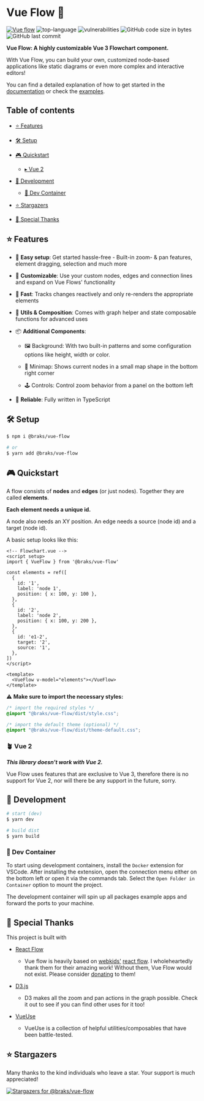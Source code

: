 # Vue Flow 🌊

[![Vue flow](vue-flow.gif)](https://vueflow.dev/)
![top-language](https://img.shields.io/github/languages/top/bcakmakoglu/vue-flow)
![vulnerabilities](https://img.shields.io/snyk/vulnerabilities/github/bcakmakoglu/vue-flow)
![GitHub code size in bytes](https://img.shields.io/github/languages/code-size/bcakmakoglu/vue-flow)
![GitHub last commit](https://img.shields.io/github/last-commit/bcakmakoglu/vue-flow)

__Vue Flow: A highly customizable Vue 3 Flowchart component.__

With Vue Flow, you can build your own, customized node-based applications like static diagrams or even more complex and
interactive editors!

You can find a detailed explanation of how to get started in the [documentation](https://vueflow.dev/guide) or check
the [examples](https://vueflow.dev/examples).

## Table of contents

* [⭐️ Features](#-features)

* [🛠 Setup](#-setup)

* [🎮 Quickstart](#-quickstart)
  
  + [▸ Vue 2](#-vue-2)

* [🧪 Development](#-development)
  
  + [🐳 Dev Container](#-dev-container)

* [⭐ Stargazers](#-stargazers)

* [💝 Special Thanks](#-special-thanks)

## ⭐️ Features

- 👶 __Easy setup__: Get started hassle-free - Built-in zoom- & pan features, element dragging, selection and much more

- 🎨 __Customizable__: Use your custom nodes, edges and connection lines and expand on Vue Flows' functionality

- 🚀 __Fast__: Tracks changes reactively and only re-renders the appropriate elements

- 🧲 __Utils & Composition__: Comes with graph helper and state composable functions for advanced uses

- 📦 __Additional Components__:

  - 🖼 Background: With two built-in patterns and some configuration options like height, width or color.

  - 🧭 Minimap: Shows current nodes in a small map shape in the bottom right corner

  - 🕹 Controls: Control zoom behavior from a panel on the bottom left

- 🦾 __Reliable__: Fully written in TypeScript

## 🛠 Setup

```bash
$ npm i @braks/vue-flow

# or
$ yarn add @braks/vue-flow
```

## 🎮 Quickstart

A flow consists of __nodes__ and __edges__ (or just nodes). 
Together they are called __elements__.

__Each element needs a unique id.__ 

A node also needs an XY position.
An edge needs a source (node id) and a target (node id). 

A basic setup looks like this:

```vue
<!-- Flowchart.vue -->
<script setup>
import { VueFlow } from '@braks/vue-flow'

const elements = ref([
  {
    id: '1',
    label: 'node 1',
    position: { x: 100, y: 100 },
  },
  {
    id: '2',
    label: 'node 2',
    position: { x: 100, y: 200 },
  },
  {
    id: 'e1-2',
    target: '2',
    source: '1',
  },
])
</script>

<template>
  <VueFlow v-model="elements"></VueFlow>
</template>
```


⚠️ __Make sure to import the necessary styles:__

```css
/* import the required styles */
@import "@braks/vue-flow/dist/style.css";

/* import the default theme (optional) */
@import "@braks/vue-flow/dist/theme-default.css";
```

### 🪴 Vue 2

**_This library doesn't work with Vue 2._**

Vue Flow uses features that are exclusive to Vue 3, therefore
there is no support for Vue 2, nor will there be any support in the future, sorry.

## 🧪 Development

```bash
# start (dev)
$ yarn dev

# build dist
$ yarn build
```

### 🐳 Dev Container

To start using development containers, install the `Docker` extension
for VSCode.
After installing the extension, open the connection menu either
on the bottom left or open it via the commands tab.
Select the `Open Folder in Container` option to mount the project.

The development container will spin up all packages example apps and forward
the ports to your machine.

## 💝 Special Thanks

This project is built with

- [React Flow](https://reactflow.dev/)
  - Vue flow is heavily based on [webkids'](https://webkid.io/) [react flow](https://reactflow.dev/). I wholeheartedly thank
  them for their amazing work! Without them, Vue Flow would not exist.
  Please consider [donating](https://github.com/sponsors/wbkd) to them!

- [D3.js](https://d3js.org/)
  - D3 makes all the zoom and pan actions in the graph possible.
    Check it out to see if you can find other uses for it too!

- [VueUse](https://vueuse.org/)
  - VueUse is a collection of helpful utilities/composables that have been battle-tested.

## ⭐ Stargazers

Many thanks to the kind individuals who leave a star.
Your support is much appreciated!

[![Stargazers for @braks/vue-flow](https://reporoster.com/stars/bcakmakoglu/vue-flow)](https://github.com/bcakmakoglu/vue-flow/stargazers)
